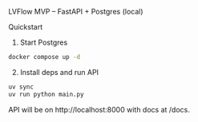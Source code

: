 LVFlow MVP – FastAPI + Postgres (local)

Quickstart

1) Start Postgres

```bash
docker compose up -d
```

2) Install deps and run API

```bash
uv sync
uv run python main.py
```

API will be on http://localhost:8000 with docs at /docs.
